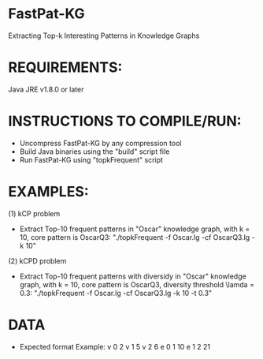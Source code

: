 # FastPat-KG
Extracting Top-k Interesting Patterns in Knowledge Graphs
# REQUIREMENTS:
Java JRE v1.8.0 or later
# INSTRUCTIONS TO COMPILE/RUN:
- Uncompress FastPat-KG by any compression tool
- Build Java binaries using the "build" script file
- Run FastPat-KG using "topkFrequent" script
# EXAMPLES:
(1) kCP problem
- Extract Top-10 frequent patterns in "Oscar" knowledge graph, with k = 10, core pattern is OscarQ3: "./topkFrequent -f Oscar.lg -cf OscarQ3.lg -k 10"

(2) kCPD problem
- Extract Top-10 frequent patterns with diversidy in "Oscar" knowledge graph, with k = 10, core pattern is OscarQ3, diversity threshold \lamda = 0.3: "./topkFrequent -f Oscar.lg -cf OscarQ3.lg -k 10 -t 0.3" 
# DATA
- Expected format
Example:
v 0 2
v 1 5
v 2 6
e 0 1 10
e 1 2 21
